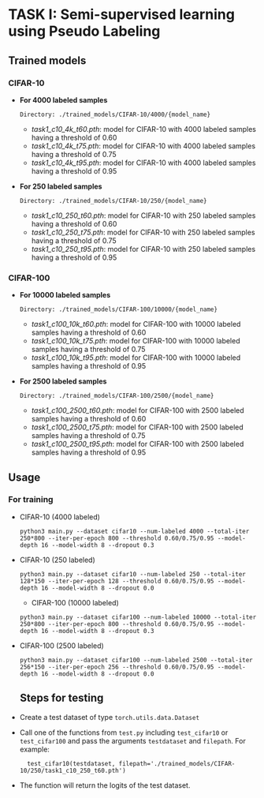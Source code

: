 # TASK I: Semi-supervised learning using Pseudo Labeling

## Trained models

### CIFAR-10

- **For 4000 labeled samples**
  ```
  Directory: ./trained_models/CIFAR-10/4000/{model_name}
  ```
  - *task1_c10_4k_t60.pth*: model for CIFAR-10 with 4000 labeled samples having a threshold of 0.60
  - *task1_c10_4k_t75.pth*: model for CIFAR-10 with 4000 labeled samples having a threshold of 0.75
  - *task1_c10_4k_t95.pth*: model for CIFAR-10 with 4000 labeled samples having a threshold of 0.95

- **For 250 labeled samples**
  ```
  Directory: ./trained_models/CIFAR-10/250/{model_name}
  ```
  - *task1_c10_250_t60.pth*: model for CIFAR-10 with 250 labeled samples having a threshold of 0.60
  - *task1_c10_250_t75.pth*: model for CIFAR-10 with 250 labeled samples having a threshold of 0.75
  - *task1_c10_250_t95.pth*: model for CIFAR-10 with 250 labeled samples having a threshold of 0.95

### CIFAR-100

- **For 10000 labeled samples**
  ```
  Directory: ./trained_models/CIFAR-100/10000/{model_name}
  ```
  - *task1_c100_10k_t60.pth*: model for CIFAR-100 with 10000 labeled samples having a threshold of 0.60
  - *task1_c100_10k_t75.pth*: model for CIFAR-100 with 10000 labeled samples having a threshold of 0.75
  - *task1_c100_10k_t95.pth*: model for CIFAR-100 with 10000 labeled samples having a threshold of 0.95

- **For 2500 labeled samples**
  ```
  Directory: ./trained_models/CIFAR-100/2500/{model_name}
  ```
  - *task1_c100_2500_t60.pth*: model for CIFAR-100 with 2500 labeled samples having a threshold of 0.60
  - *task1_c100_2500_t75.pth*: model for CIFAR-100 with 2500 labeled samples having a threshold of 0.75
  - *task1_c100_2500_t95.pth*: model for CIFAR-100 with 2500 labeled samples having a threshold of 0.95


## Usage

### For training

- CIFAR-10 (4000 labeled)
  ```
  python3 main.py --dataset cifar10 --num-labeled 4000 --total-iter 250*800 --iter-per-epoch 800 --threshold 0.60/0.75/0.95 --model-depth 16 --model-width 8 --dropout 0.3
  ```
- CIFAR-10 (250 labeled)
   ```
  python3 main.py --dataset cifar10 --num-labeled 250 --total-iter 128*150 --iter-per-epoch 128 --threshold 0.60/0.75/0.95 --model-depth 16 --model-width 8 --dropout 0.0
  ```

  - CIFAR-100 (10000 labeled)

  ```
  python3 main.py --dataset cifar100 --num-labeled 10000 --total-iter 250*800 --iter-per-epoch 800 --threshold 0.60/0.75/0.95 --model-depth 16 --model-width 8 --dropout 0.3
  ```
- CIFAR-100 (2500 labeled)
   ```
  python3 main.py --dataset cifar100 --num-labeled 2500 --total-iter 256*150 --iter-per-epoch 256 --threshold 0.60/0.75/0.95 --model-depth 16 --model-width 8 --dropout 0.0
  ```

  ## Steps for testing

- Create a test dataset of type ```torch.utils.data.Dataset```
- Call one of the functions from ```test.py``` including ```test_cifar10``` or ```test_cifar100``` and pass the arguments ```testdataset``` and ```filepath```. For example:
  ```
    test_cifar10(testdataset, filepath='./trained_models/CIFAR-10/250/task1_c10_250_t60.pth')
  ```
- The function will return the logits of the test dataset.